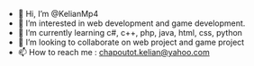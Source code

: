- 👋 Hi, I’m @KelianMp4
- 👀 I’m interested in web development and game development.
- 🌱 I’m currently learning c#, c++, php, java, html, css, python 
- 💞️ I’m looking to collaborate on web project and game project
- 📫 How to reach me : chapoutot.kelian@yahoo.com

<!---
KelianMp4/KelianMp4 is a ✨ special ✨ repository because its `README.md` (this file) appears on your GitHub profile.
You can click the Preview link to take a look at your changes.
--->
